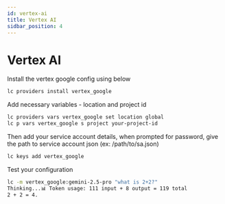 ```yaml
---
id: vertex-ai
title: Vertex AI
sidbar_position: 4
---
```


# Vertex AI
Install the vertex google config using below
```bash
lc providers install vertex_google
```
Add necessary variables - location and project id
```bash
lc providers vars vertex_google set location global
lc p vars vertex_google s project your-project-id
```
Then add your service account details, when prompted for password, give the path to service account json (ex: /path/to/sa.json)
```bash
lc keys add vertex_google
```
Test your configuration
```bash
lc -m vertex_google:gemini-2.5-pro "what is 2+2?"                     
Thinking...📊 Token usage: 111 input + 8 output = 119 total
2 + 2 = 4.
```


